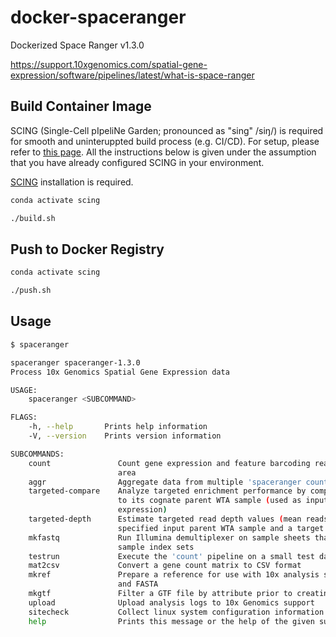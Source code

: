 # docker-spaceranger

Dockerized Space Ranger v1.3.0

https://support.10xgenomics.com/spatial-gene-expression/software/pipelines/latest/what-is-space-ranger

## Build Container Image

SCING (Single-Cell pIpeliNe Garden; pronounced as "sing" /siŋ/) is required for smooth and uninteruppted build process (e.g. CI/CD). For setup, please refer to [this page](https://github.com/hisplan/scing). All the instructions below is given under the assumption that you have already configured SCING in your environment.

[SCING](https://github.com/hisplan/scing) installation is required.

```bash
conda activate scing

./build.sh
```

## Push to Docker Registry

```bash
conda activate scing

./push.sh
```

## Usage

```bash
$ spaceranger

spaceranger spaceranger-1.3.0
Process 10x Genomics Spatial Gene Expression data

USAGE:
    spaceranger <SUBCOMMAND>

FLAGS:
    -h, --help       Prints help information
    -V, --version    Prints version information

SUBCOMMANDS:
    count               Count gene expression and feature barcoding reads from a single capture
                        area
    aggr                Aggregate data from multiple 'spaceranger count' runs
    targeted-compare    Analyze targeted enrichment performance by comparing a targeted sample
                        to its cognate parent WTA sample (used as input for targeted gene
                        expression)
    targeted-depth      Estimate targeted read depth values (mean reads per spot) for a
                        specified input parent WTA sample and a target panel CSV file
    mkfastq             Run Illumina demultiplexer on sample sheets that contain 10x-specific
                        sample index sets
    testrun             Execute the 'count' pipeline on a small test dataset
    mat2csv             Convert a gene count matrix to CSV format
    mkref               Prepare a reference for use with 10x analysis software. Requires a GTF
                        and FASTA
    mkgtf               Filter a GTF file by attribute prior to creating a 10x reference
    upload              Upload analysis logs to 10x Genomics support
    sitecheck           Collect linux system configuration information
    help                Prints this message or the help of the given subcommand(s)
```
